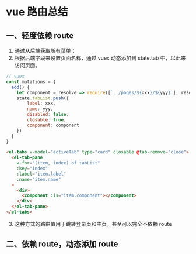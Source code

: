 # vue 路由总结

## 一、轻度依赖 route
1. 通过从后端获取所有菜单；
2. 根据后端字段来设置页面名称，通过 vuex 动态添加到 state.tab 中，以此来访问页面。
```js
// vuex
const mutations = {
  add() {
    let component = resolve => require([`../pages/${xxx}/${yyy}`], resolve)
    state.tabList.push({
        label: xxx,
        name: yyy,
        disabled: false,
        closable: true,
        component: component
    })
  }
}
```
```html
<el-tabs v-model="activeTab" type="card" closable @tab-remove="close">
  <el-tab-pane
    v-for="(item, index) of tabList"
    :key="index"
    :label="item.label"
    :name="item.name"
  >
    <div>
      <component :is="item.component"></component>
    </div>
  </el-tab-pane>
</el-tabs>
```
3. 这种方式的路由值用于跳转登录页和主页。甚至可以完全不依赖 route

## 二、依赖 route，动态添加 route